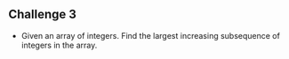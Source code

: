 ## Challenge 3

- Given an array of integers. Find the largest increasing subsequence of integers in the array. 